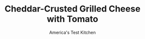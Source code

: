---
layout: ../../layouts/MarkdownPostLayout.astro
title: Cheddar-Crusted Grilled Cheese with Tomato
author: America's Test Kitchen
pubDate: 2023-03-15
description: "Here’s a simple hack to transform one of America’s favorite sandwiches."
image_url: https://res.cloudinary.com/hksqkdlah/image/upload/ar_1:1,c_fill,dpr_2.0,f_auto,fl_lossy.progressive.strip_profile,g_faces:auto,q_auto:low,w_344/SFS_TomatoCheddarCrustedGrilledCheese_001_n5kuzj
tags: ["Main Courses","Cheese","Sandwiches"]
calories: 1228
protein: 26
carbohydrates: 32
fats: 
fiber: 2
ingredients: ["2 teaspoons, mayonnaise","4 slices, hearty white sandwich bread","2 slices, deli American cheese (1½ ounces)","4 thin, tomato slices","1 tablespoon, grated Parmesan cheese","Pinch , table salt","Pinch , pepper","Pinch , red pepper flakes","Pinch , dried oregano","Pinch , granulated garlic","4 ounces white sharp, cheddar cheese, shredded (1 cup), divided","2 tablespoons, unsalted butter, divided"]
serves: 2
time: "35 minutes"
instructions: ["Spread mayonnaise evenly on 1 side of each slice of bread. Layer 1 slice of American cheese and 2 tomato slices on mayonnaise side of each of 2 slices of bread. Sprinkle tomato slices with Parmesan, salt, pepper, pepper flakes, oregano, and granulated garlic. Sprinkle ¼ cup cheddar over tomato slices on each sandwich, then top with remaining 2 slices of bread, mayonnaise side down.","Melt 1 tablespoon butter in 12-inch nonstick skillet over medium heat. Place sandwiches in skillet. Cover and cook until deep golden brown on bottom, 4 to 7 minutes.","Using spatula, carefully flip sandwiches. Add remaining 1 tablespoon butter to center of skillet between sandwiches and tilt to distribute butter as it melts. Cover and continue to cook until second side is deep golden brown and cheese is visibly melted around edges of sandwiches, 2 to 5 minutes longer. Transfer sandwiches to wire rack.","Remove skillet from heat and wipe clean with paper towels. Sprinkle two ¼-cup portions of remaining cheddar into rectangles just larger than slices of bread, about 6 by 4 inches, on opposite sides of now-empty skillet. Place sandwiches directly on top of cheddar.","Return skillet to medium heat and cook until edges of cheddar beneath sandwiches are well browned and crisp, 2 to 4 minutes. (Do not slide spatula under sandwiches before cheddar is crisp; it will pull cheddar and ruin crust.) When cheddar is browned along edges, slide spatula underneath sandwiches and transfer, cheddar crust side up, to rack. (For decorative purposes, you can upturn edges of cheddar crust, if desired.)","Let sandwiches sit for 5 minutes to allow cheese to set. Transfer sandwiches to cutting board and cut diagonally. Serve."]
nutrition: ["304 mg Potassium","482 mg Phosphorus","626 mg Calcium","2 mg Iron","53 mg Magnesium","958 mg Sodium","3 mg Zinc","42 g Fat","3 mg Niacin (B3)","10 g Monounsaturated","4 g Polyunsaturated","4 mg Vitamin C","106 mg Cholesterol","23 g Saturated","1 g Trans","2 g Fiber","11 µg Folic acid","58 µg Folate (food)","4 g Sugars","8 µg Vitamin K","82 g Water","32 g Carbs","78 µg Folate equivalent (total)","26 g Protein","1 mg Vitamin E","268 µg Vitamin A","614 kcal Energy","1228 calories"]
notes: "Its important to use a good nonstick skillet here. While crisping the cheese crust in step 5, avoid flipping the sandwiches too early. At first the cheese will be soft and melty, but it will crisp as it continues to cook. When sprinkling the cheese in the skillet for the crust, be sure to leave enough room between the portions so that the cheese doesnt run together. For the best flavor, buy the American cheese from the deli counter, not the presliced cheese that comes wrapped in cellophane."
---